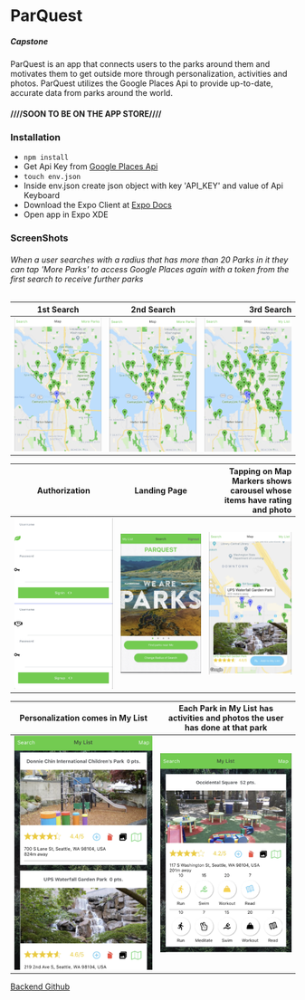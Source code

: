 ParQuest
========
##### Capstone
ParQuest is an app that connects users to the parks around them and motivates them
to get outside more through personalization, activities and photos. ParQuest utilizes
the Google Places Api to provide up-to-date, accurate data from parks around the world.

#### ////SOON TO BE ON THE APP STORE////
### Installation

* ` npm install `
* Get Api Key from
[Google Places Api](https://developers.google.com/places/web-service/get-api-key)
* ` touch env.json `
* Inside env.json create json object with key 'API_KEY' and value of Api Keyboard
* Download the Expo Client at
[Expo Docs](https://docs.expo.io/versions/latest/)
* Open app in Expo XDE

### ScreenShots
###### When a user searches with a radius that has more than 20 Parks in it they can tap 'More Parks' to access Google Places again with a token from the first search to receive further parks
| 1st Search                               | 2nd Search                               | 3rd Search                              |
| ---------------------------------------- |:----------------------------------------:| ---------------------------------------:|
| ![1st Search](./photos/more-parks-1.png) | ![2nd Search](./photos/more-parks-2.png) | ![3rd Search](./photos/more-parks-3.png)|

| Authorization                            | Landing Page                             | Tapping on Map Markers shows carousel whose items have rating and photo|
| ---------------------------------------- |:----------------------------------------:| ---------------------------------------:|
| ![Signin](./photos/signin.png)           | ![Landing Page](./photos/home-page.png)  | ![Carousel](./photos/carousel.png)

| Personalization comes in My List         | Each Park in My List has activities and photos the user has done at that park      |
| ---------------------------------------- |:----------------------------------------:|
| ![My List](./photos/my-list.png)         |![Park in My List](./photos/list-card.png)|
[Backend Github](https://github.com/abedababe8/awesome-project-back)
